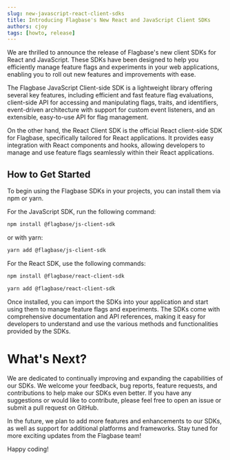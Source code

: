 ```yaml
---
slug: new-javascript-react-client-sdks
title: Introducing Flagbase's New React and JavaScript Client SDKs
authors: cjoy
tags: [howto, release]
---
```


We are thrilled to announce the release of Flagbase's new client SDKs for React and JavaScript. These SDKs have been designed to help you efficiently manage feature flags and experiments in your web applications, enabling you to roll out new features and improvements with ease.

The Flagbase JavaScript Client-side SDK is a lightweight library offering several key features, including efficient and fast feature flag evaluations, client-side API for accessing and manipulating flags, traits, and identifiers, event-driven architecture with support for custom event listeners, and an extensible, easy-to-use API for flag management.

<!--truncate-->

On the other hand, the React Client SDK is the official React client-side SDK for Flagbase, specifically tailored for React applications. It provides easy integration with React components and hooks, allowing developers to manage and use feature flags seamlessly within their React applications.

## How to Get Started
To begin using the Flagbase SDKs in your projects, you can install them via npm or yarn.

For the JavaScript SDK, run the following command:
```bash
npm install @flagbase/js-client-sdk
```
or with yarn:
```bash
yarn add @flagbase/js-client-sdk
```

For the React SDK, use the following commands:
```bash
npm install @flagbase/react-client-sdk
```

```bash
yarn add @flagbase/react-client-sdk
```

Once installed, you can import the SDKs into your application and start using them to manage feature flags and experiments. The SDKs come with comprehensive documentation and API references, making it easy for developers to understand and use the various methods and functionalities provided by the SDKs.

# What's Next?
We are dedicated to continually improving and expanding the capabilities of our SDKs. We welcome your feedback, bug reports, feature requests, and contributions to help make our SDKs even better. If you have any suggestions or would like to contribute, please feel free to open an issue or submit a pull request on GitHub.

In the future, we plan to add more features and enhancements to our SDKs, as well as support for additional platforms and frameworks. Stay tuned for more exciting updates from the Flagbase team!

Happy coding!